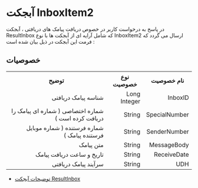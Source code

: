 # آبجکت InboxItem2

در پاسخ به درخواست کاربر در خصوص دریافت پیامک های دریافتی ، آبجکت ResultInbox که شامل آرایه ای از آبجکت ها با نوع InboxItem2 ارسال می گردد که فرمت این آبجکت در ذیل بیان شده است :

## خصوصیات

<table dir="rtl" align="center">
<tr><th>نام خصوصیت</th><th>نوع خصوصیت</th><th>توضیح</th></tr>
<tr><td>InboxID</td><td>Long Integer</td><td>شناسه پیامک دریافتی</td></tr>
<tr><td>SpecialNumber</td><td>String</td><td>شماره اختصاصی ( شماره ای پیامک را دریافت کرده است )</td></tr>
<tr><td>SenderNumber</td><td>String</td><td>شماره فرستنده ( شماره موبایل فرستنده پیامک )</td></tr>
<tr><td>MessageBody</td><td>String</td><td>متن پیامک</td></tr>
<tr><td>ReceiveDate</td><td>String</td><td>تاریخ و ساعت دریافت پیامک</td></tr>
<tr><td>UDH</td><td>String</td><td>سرآیند پیامک دریافتی</td></tr>
</table>

- [ توضیحات آبجکت ResultInbox](https://github.com/sunwaysms/soap/blob/main/Objects/ResultInbox.md)